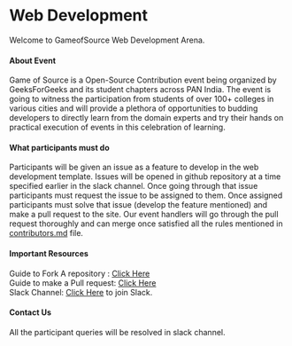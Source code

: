 # Web Development 
Welcome to GameofSource Web Development Arena. 

<h4>About Event</h4>
Game of Source is a Open-Source Contribution event being organized by GeeksForGeeks and its student chapters across PAN India. 
The event is going to witness the participation from students of over 100+ colleges in various cities and will provide a plethora of opportunities to budding developers to directly learn from the domain experts and try their hands on practical execution of events in this celebration of learning.

<h4>What participants must do</h4>
Participants will be given an issue as a feature to develop in the web development template. Issues will be opened in github repository at a time specified earlier in the slack channel. Once going through that issue participants must request the issue to be assigned to them. Once assigned participants must solve that issue (develop the feature mentioned) and make a pull request to the site. Our event handlers will go through the pull request thoroughly and can merge once satisfied all the rules mentioned in <a href="https://github.com/GameofSource-GFG/Web-Development/blob/main/contributors.md">contributors.md</a> file.

<h4>Important Resources</h4>
Guide to Fork A repository : <a href="https://docs.github.com/en/free-pro-team@latest/github/getting-started-with-github/fork-a-repo">Click Here</a> <br>
Guide to make a Pull request: <a href="https://docs.github.com/en/free-pro-team@latest/github/collaborating-with-issues-and-pull-requests/about-pull-requests">Click Here</a> <br>
Slack Channel: <a href="https://join.slack.com/t/gameofsource/shared_invite/zt-hy0v8yrr-pE67fu47zkJjYvOSb3VhPQ">Click Here</a> to join Slack.

<h4>Contact Us</h4>
All the participant queries will be resolved in slack channel.
